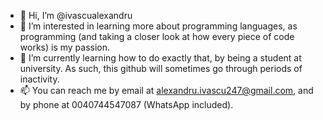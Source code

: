 - 👋 Hi, I’m @ivascualexandru
- 👀 I’m interested in learning more about programming languages, as programming (and taking a closer look at how every piece of code works) is my passion.
- 🌱 I’m currently learning how to do exactly that, by being a student at university. As such, this github will sometimes go through periods of inactivity.
- 📫 You can reach me by email at alexandru.ivascu247@gmail.com, and by phone at 0040744547087 (WhatsApp included).

<!---
ivascualexandru/ivascualexandru is a ✨ special ✨ repository because its `README.md` (this file) appears on your GitHub profile.
You can click the Preview link to take a look at your changes.
--->
